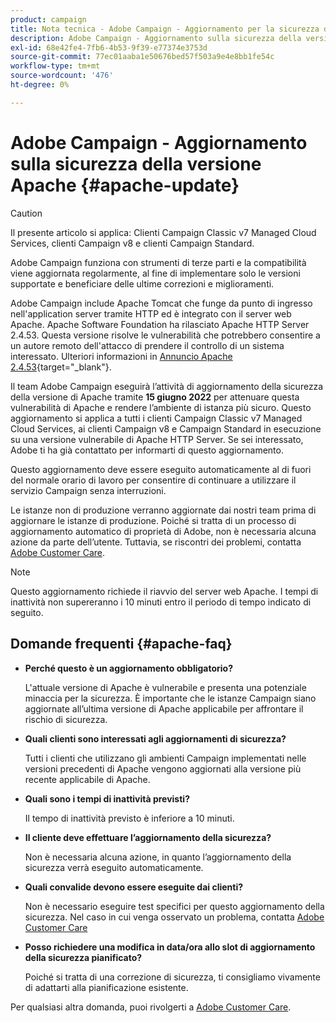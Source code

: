 ```yaml
---
product: campaign
title: Nota tecnica - Adobe Campaign - Aggiornamento per la sicurezza della versione Apache
description: Adobe Campaign - Aggiornamento sulla sicurezza della versione Apache
exl-id: 68e42fe4-7fb6-4b53-9f39-e77374e3753d
source-git-commit: 77ec01aaba1e50676bed57f503a9e4e8bb1fe54c
workflow-type: tm+mt
source-wordcount: '476'
ht-degree: 0%

---
```


# Adobe Campaign - Aggiornamento sulla sicurezza della versione Apache {#apache-update}

>[!CAUTION]
>Il presente articolo si applica: Clienti Campaign Classic v7 Managed Cloud Services, clienti Campaign v8 e clienti Campaign Standard.

Adobe Campaign funziona con strumenti di terze parti e la compatibilità viene aggiornata regolarmente, al fine di implementare solo le versioni supportate e beneficiare delle ultime correzioni e miglioramenti.

Adobe Campaign include Apache Tomcat che funge da punto di ingresso nell&#39;application server tramite HTTP ed è integrato con il server web Apache. Apache Software Foundation ha rilasciato Apache HTTP Server 2.4.53. Questa versione risolve le vulnerabilità che potrebbero consentire a un autore remoto dell&#39;attacco di prendere il controllo di un sistema interessato. Ulteriori informazioni in [Annuncio Apache 2.4.53](https://downloads.apache.org/httpd/Announcement2.4.html){target="_blank"}.

Il team Adobe Campaign eseguirà l’attività di aggiornamento della sicurezza della versione di Apache tramite **15 giugno 2022** per attenuare questa vulnerabilità di Apache e rendere l’ambiente di istanza più sicuro. Questo aggiornamento si applica a tutti i clienti Campaign Classic v7 Managed Cloud Services, ai clienti Campaign v8 e Campaign Standard in esecuzione su una versione vulnerabile di Apache HTTP Server. Se sei interessato, Adobe ti ha già contattato per informarti di questo aggiornamento.

Questo aggiornamento deve essere eseguito automaticamente al di fuori del normale orario di lavoro per consentire di continuare a utilizzare il servizio Campaign senza interruzioni.

Le istanze non di produzione verranno aggiornate dai nostri team prima di aggiornare le istanze di produzione. Poiché si tratta di un processo di aggiornamento automatico di proprietà di Adobe, non è necessaria alcuna azione da parte dell’utente. Tuttavia, se riscontri dei problemi, contatta [Adobe Customer Care](https://experienceleague.adobe.com/?support-solution=Campaign#support).


>[!NOTE]
>Questo aggiornamento richiede il riavvio del server web Apache. I tempi di inattività non supereranno i 10 minuti entro il periodo di tempo indicato di seguito.

## Domande frequenti {#apache-faq}

* **Perché questo è un aggiornamento obbligatorio?**

   L&#39;attuale versione di Apache è vulnerabile e presenta una potenziale minaccia per la sicurezza. È importante che le istanze Campaign siano aggiornate all’ultima versione di Apache applicabile per affrontare il rischio di sicurezza.


* **Quali clienti sono interessati agli aggiornamenti di sicurezza?**

   Tutti i clienti che utilizzano gli ambienti Campaign implementati nelle versioni precedenti di Apache vengono aggiornati alla versione più recente applicabile di Apache.

* **Quali sono i tempi di inattività previsti?**

   Il tempo di inattività previsto è inferiore a 10 minuti.

* **Il cliente deve effettuare l’aggiornamento della sicurezza?**

   Non è necessaria alcuna azione, in quanto l’aggiornamento della sicurezza verrà eseguito automaticamente.

* **Quali convalide devono essere eseguite dai clienti?**

   Non è necessario eseguire test specifici per questo aggiornamento della sicurezza. Nel caso in cui venga osservato un problema, contatta [Adobe Customer Care](https://experienceleague.adobe.com/?support-solution=Campaign#support)


* **Posso richiedere una modifica in data/ora allo slot di aggiornamento della sicurezza pianificato?**

   Poiché si tratta di una correzione di sicurezza, ti consigliamo vivamente di adattarti alla pianificazione esistente.


Per qualsiasi altra domanda, puoi rivolgerti a [Adobe Customer Care](https://experienceleague.adobe.com/?support-solution=Campaign#support).
